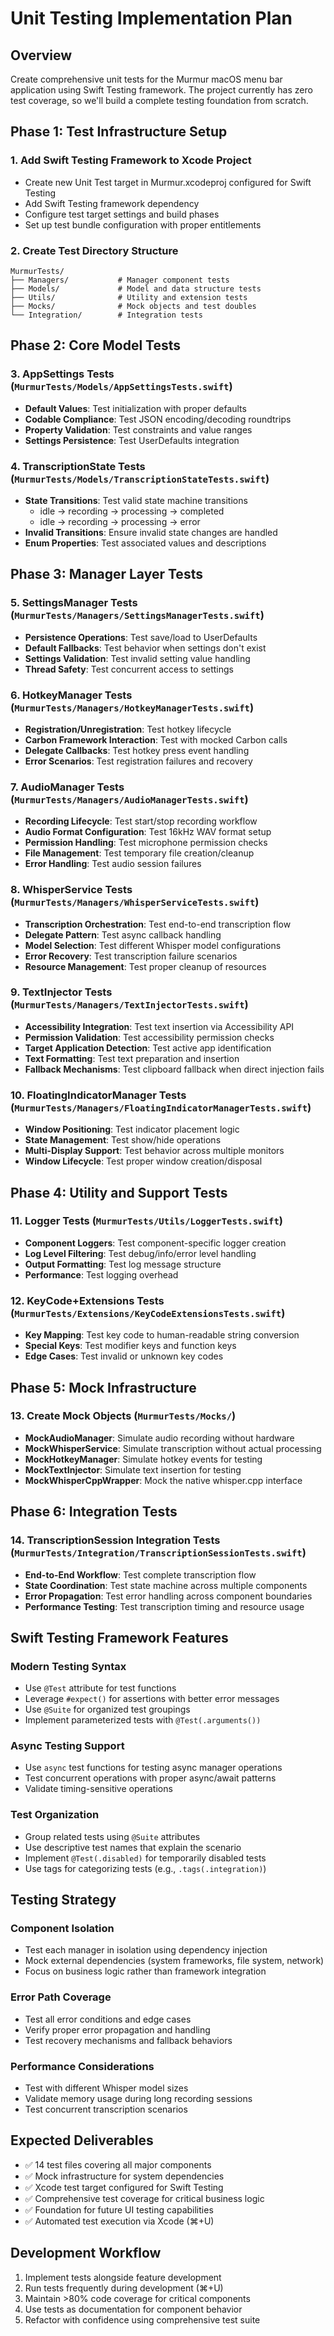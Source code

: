 # Unit Testing Implementation Plan

## Overview
Create comprehensive unit tests for the Murmur macOS menu bar application using Swift Testing framework. The project currently has zero test coverage, so we'll build a complete testing foundation from scratch.

## Phase 1: Test Infrastructure Setup

### 1. Add Swift Testing Framework to Xcode Project
- Create new Unit Test target in Murmur.xcodeproj configured for Swift Testing
- Add Swift Testing framework dependency
- Configure test target settings and build phases
- Set up test bundle configuration with proper entitlements

### 2. Create Test Directory Structure
```
MurmurTests/
├── Managers/           # Manager component tests
├── Models/             # Model and data structure tests  
├── Utils/              # Utility and extension tests
├── Mocks/              # Mock objects and test doubles
└── Integration/        # Integration tests
```

## Phase 2: Core Model Tests

### 3. AppSettings Tests (`MurmurTests/Models/AppSettingsTests.swift`)
- **Default Values**: Test initialization with proper defaults
- **Codable Compliance**: Test JSON encoding/decoding roundtrips
- **Property Validation**: Test constraints and value ranges
- **Settings Persistence**: Test UserDefaults integration

### 4. TranscriptionState Tests (`MurmurTests/Models/TranscriptionStateTests.swift`)
- **State Transitions**: Test valid state machine transitions
  - idle → recording → processing → completed
  - idle → recording → processing → error
- **Invalid Transitions**: Ensure invalid state changes are handled
- **Enum Properties**: Test associated values and descriptions

## Phase 3: Manager Layer Tests

### 5. SettingsManager Tests (`MurmurTests/Managers/SettingsManagerTests.swift`)
- **Persistence Operations**: Test save/load to UserDefaults
- **Default Fallbacks**: Test behavior when settings don't exist
- **Settings Validation**: Test invalid setting value handling
- **Thread Safety**: Test concurrent access to settings

### 6. HotkeyManager Tests (`MurmurTests/Managers/HotkeyManagerTests.swift`)
- **Registration/Unregistration**: Test hotkey lifecycle
- **Carbon Framework Interaction**: Test with mocked Carbon calls
- **Delegate Callbacks**: Test hotkey press event handling
- **Error Scenarios**: Test registration failures and recovery

### 7. AudioManager Tests (`MurmurTests/Managers/AudioManagerTests.swift`)
- **Recording Lifecycle**: Test start/stop recording workflow
- **Audio Format Configuration**: Test 16kHz WAV format setup
- **Permission Handling**: Test microphone permission checks
- **File Management**: Test temporary file creation/cleanup
- **Error Handling**: Test audio session failures

### 8. WhisperService Tests (`MurmurTests/Managers/WhisperServiceTests.swift`)
- **Transcription Orchestration**: Test end-to-end transcription flow
- **Delegate Pattern**: Test async callback handling
- **Model Selection**: Test different Whisper model configurations
- **Error Recovery**: Test transcription failure scenarios
- **Resource Management**: Test proper cleanup of resources

### 9. TextInjector Tests (`MurmurTests/Managers/TextInjectorTests.swift`)
- **Accessibility Integration**: Test text insertion via Accessibility API
- **Permission Validation**: Test accessibility permission checks
- **Target Application Detection**: Test active app identification
- **Text Formatting**: Test text preparation and insertion
- **Fallback Mechanisms**: Test clipboard fallback when direct injection fails

### 10. FloatingIndicatorManager Tests (`MurmurTests/Managers/FloatingIndicatorManagerTests.swift`)
- **Window Positioning**: Test indicator placement logic
- **State Management**: Test show/hide operations
- **Multi-Display Support**: Test behavior across multiple monitors
- **Window Lifecycle**: Test proper window creation/disposal

## Phase 4: Utility and Support Tests

### 11. Logger Tests (`MurmurTests/Utils/LoggerTests.swift`)
- **Component Loggers**: Test component-specific logger creation
- **Log Level Filtering**: Test debug/info/error level handling
- **Output Formatting**: Test log message structure
- **Performance**: Test logging overhead

### 12. KeyCode+Extensions Tests (`MurmurTests/Extensions/KeyCodeExtensionsTests.swift`)
- **Key Mapping**: Test key code to human-readable string conversion
- **Special Keys**: Test modifier keys and function keys
- **Edge Cases**: Test invalid or unknown key codes

## Phase 5: Mock Infrastructure

### 13. Create Mock Objects (`MurmurTests/Mocks/`)
- **MockAudioManager**: Simulate audio recording without hardware
- **MockWhisperService**: Simulate transcription without actual processing
- **MockHotkeyManager**: Simulate hotkey events for testing
- **MockTextInjector**: Simulate text insertion for testing
- **MockWhisperCppWrapper**: Mock the native whisper.cpp interface

## Phase 6: Integration Tests

### 14. TranscriptionSession Integration Tests (`MurmurTests/Integration/TranscriptionSessionTests.swift`)
- **End-to-End Workflow**: Test complete transcription flow
- **State Coordination**: Test state machine across multiple components
- **Error Propagation**: Test error handling across component boundaries
- **Performance Testing**: Test transcription timing and resource usage

## Swift Testing Framework Features

### Modern Testing Syntax
- Use `@Test` attribute for test functions
- Leverage `#expect()` for assertions with better error messages
- Use `@Suite` for organized test groupings
- Implement parameterized tests with `@Test(.arguments())`

### Async Testing Support
- Use `async` test functions for testing async manager operations
- Test concurrent operations with proper async/await patterns
- Validate timing-sensitive operations

### Test Organization
- Group related tests using `@Suite` attributes
- Use descriptive test names that explain the scenario
- Implement `@Test(.disabled)` for temporarily disabled tests
- Use tags for categorizing tests (e.g., `.tags(.integration)`)

## Testing Strategy

### Component Isolation
- Test each manager in isolation using dependency injection
- Mock external dependencies (system frameworks, file system, network)
- Focus on business logic rather than framework integration

### Error Path Coverage
- Test all error conditions and edge cases
- Verify proper error propagation and handling
- Test recovery mechanisms and fallback behaviors

### Performance Considerations
- Test with different Whisper model sizes
- Validate memory usage during long recording sessions
- Test concurrent transcription scenarios

## Expected Deliverables
- ✅ 14 test files covering all major components
- ✅ Mock infrastructure for system dependencies  
- ✅ Xcode test target configured for Swift Testing
- ✅ Comprehensive test coverage for critical business logic
- ✅ Foundation for future UI testing capabilities
- ✅ Automated test execution via Xcode (⌘+U)

## Development Workflow
1. Implement tests alongside feature development
2. Run tests frequently during development (⌘+U)
3. Maintain >80% code coverage for critical components
4. Use tests as documentation for component behavior
5. Refactor with confidence using comprehensive test suite
